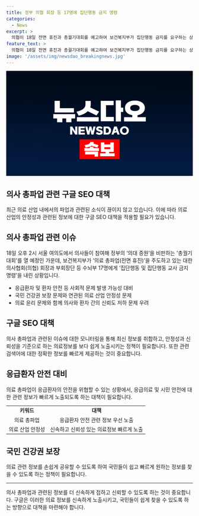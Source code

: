 ```yaml
---
title: 정부 의협 회장 등 17명에 집단행동 금지 명령
categories:
  - News
excerpt: >
  의협이 18일 전면 휴진과 총궐기대회를 예고하여 보건복지부가 집단행동 금지를 요구하는 상황이다. 복지부는 휴진이 국민 건강에 위해를 줄 수 있다고 지적하며 집단행동을 중단해야 한다고 밝혔으며, 법을 어기면 면허정지나 형사 처벌을 받을 수 있다고 경고했다. 18일에는 총궐기대회가 열릴 예정이며, 의대 증원안 재논의와 다양한 요구를 통해 정부에 대한 비판을 이어갈 계획이다.
feature_text: >
  의협이 18일 전면 휴진과 총궐기대회를 예고하여 보건복지부가 집단행동 금지를 요구하는 상황이다. 복지부는 휴진이 국민 건강에 위해를 줄 수 있다고 지적하며 집단행동을 중단해야 한다고 밝혔으며, 법을 어기면 면허정지나 형사 처벌을 받을 수 있다고 경고했다. 18일에는 총궐기대회가 열릴 예정이며, 의대 증원안 재논의와 다양한 요구를 통해 정부에 대한 비판을 이어갈 계획이다.
image: '/assets/img/newsdao_breakingnews.jpg'
---
```


<p><img src="/assets/img/newsdao_breakingnews.jpg" alt="koreaapp 속보" /></p>

<h2 data-ke-size="size26">의사 총파업 관련 구글 SEO 대책</h2>

<p data-ke-size="size16">최근 의료 산업 내에서의 파업과 관련된 소식이 끊이지 않고 있습니다. 이에 따라 의료 산업의 안정성과 관련된 정보에 대한 구글 SEO 대책을 적용할 필요가 있습니다.</p>

<h2 data-ke-size="size24">의사 총파업 관련 이슈</h2>

<p data-ke-size="size16">18일 오후 2시 서울 여의도에서 의사들이 참여해 정부의 ‘의대 증원’을 비판하는 '총궐기대회'를 열 예정인 가운데, 보건복지부가 ‘의료 총파업(전면 휴진)’을 주도하고 있는 대한의사협회(의협) 회장과 부회장단 등 수뇌부 17명에게 ‘집단행동 및 집단행동 교사 금지 명령’을 내린 상황입니다.</p>

<ul>
  <li>응급환자 및 환자 안전 등 사회적 문제 발생 가능성 대비</li>
  <li>국민 건강권 보장 문제와 연관된 의료 산업 안정성 문제</li>
  <li>의료 윤리 문제와 함께 의사와 환자 간의 신뢰도 저하 문제 우려</li>
</ul>

<h2 data-ke-size="size24">구글 SEO 대책</h2>

<p data-ke-size="size16">의사 총파업과 관련된 이슈에 대한 모니터링을 통해 최신 정보를 취합하고, 안정성과 신뢰성을 기준으로 하는 의료정보를 보다 쉽게 노출시키는 정책이 필요합니다. 또한 관련 검색어에 대한 정확한 정보를 빠르게 제공하는 것이 중요합니다.</p>

<h2 data-ke-size="size24">응급환자 안전 대비</h2>

<p data-ke-size="size16">의료 총파업이 응급환자의 안전을 위협할 수 있는 상황에서, 응급의료 및 시민 안전에 대한 관련 정보가 빠르게 노출되도록 하는 대책이 필요합니다.</p>

<table>
  <tr>
    <td style="text-align: center; height: 17px;"><b>키워드</b></td>
    <td style="text-align: center; height: 17px;"><b>대책</b></td>
  </tr>
  <tr>
    <td style="text-align: center; height: 17px;">의료 총파업</td>
    <td style="text-align: center; height: 17px;">응급환자 안전 관련 정보 우선 노출</td>
  </tr>
  <tr>
    <td style="text-align: center; height: 17px;">의료 산업 안정성</td>
    <td style="text-align: center; height: 17px;">신속하고 신뢰성 있는 의료정보 빠르게 노출</td>
  </tr>
</table>

<h2 data-ke-size="size24">국민 건강권 보장</h2>

<p data-ke-size="size16">의료 관련 정보를 손쉽게 공유할 수 있도록 하여 국민들이 쉽고 빠르게 원하는 정보를 찾을 수 있도록 하는 정책이 필요합니다.</p>

<hr>

<p data-ke-size="size16">의사 총파업과 관련된 정보를 더 신속하게 접하고 신뢰할 수 있도록 하는 것이 중요합니다. 구글은 이러한 의료 정보를 신속하게 노출시키고, 국민들이 쉽게 찾을 수 있도록 하는 방향으로 대책을 마련해야 합니다.</p>

